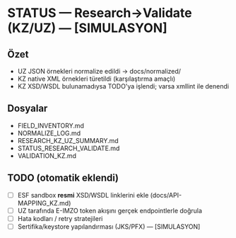 # STATUS — Research→Validate (KZ/UZ) — [SIMULASYON]

## Özet
- UZ JSON örnekleri normalize edildi → docs/normalized/
- KZ native XML örnekleri türetildi (karşılaştırma amaçlı)
- KZ XSD/WSDL bulunamadıysa TODO'ya işlendi; varsa xmllint ile denendi

## Dosyalar
- FIELD_INVENTORY.md
- NORMALIZE_LOG.md
- RESEARCH_KZ_UZ_SUMMARY.md
- STATUS_RESEARCH_VALIDATE.md
- VALIDATION_KZ.md

## TODO (otomatik eklendi)
- [ ] ESF sandbox **resmi** XSD/WSDL linklerini ekle (docs/API-MAPPING_KZ.md)
- [ ] UZ tarafında E-IMZO token akışını gerçek endpointlerle doğrula
- [ ] Hata kodları / retry stratejileri
- [ ] Sertifika/keystore yapılandırması (JKS/PFX) — [SIMULASYON]
